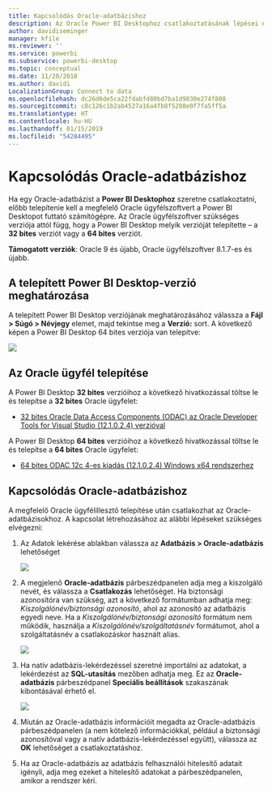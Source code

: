 ```yaml
---
title: Kapcsolódás Oracle-adatbázishoz
description: Az Oracle Power BI Desktophoz csatlakoztatásának lépései és az ahhoz szükséges letöltések
author: davidiseminger
manager: kfile
ms.reviewer: ''
ms.service: powerbi
ms.subservice: powerbi-desktop
ms.topic: conceptual
ms.date: 11/28/2018
ms.author: davidi
LocalizationGroup: Connect to data
ms.openlocfilehash: dc26d6de5ca22fdabfd80bd7ba1d9830e274f808
ms.sourcegitcommit: c8c126c1b2ab4527a16a4fb8f5208e0f7fa5ff5a
ms.translationtype: HT
ms.contentlocale: hu-HU
ms.lasthandoff: 01/15/2019
ms.locfileid: "54284495"
---
```

# <a name="connect-to-an-oracle-database"></a>Kapcsolódás Oracle-adatbázishoz
Ha egy Oracle-adatbázist a **Power BI Desktophoz** szeretne csatlakoztatni, előbb telepítenie kell a megfelelő Oracle ügyfélszoftvert a Power BI Desktopot futtató számítógépre. Az Oracle ügyfélszoftver szükséges verziója attól függ, hogy a Power BI Desktop melyik verzióját telepítette – a **32 bites** verziót vagy a **64 bites** verziót.

**Támogatott verziók**: Oracle 9 és újabb, Oracle ügyfélszoftver 8.1.7-es és újabb.

## <a name="determining-which-version-of-power-bi-desktop-is-installed"></a>A telepített Power BI Desktop-verzió meghatározása
A telepített Power BI Desktop verziójának meghatározásához válassza a **Fájl > Súgó > Névjegy** elemet, majd tekintse meg a **Verzió:** sort. A következő képen a Power BI Desktop 64 bites verziója van telepítve:

![](media/desktop-connect-oracle-database/connect-oracle-database_1.png)

## <a name="installing-the-oracle-client"></a>Az Oracle ügyfél telepítése
A Power BI Desktop **32 bites** verzióihoz a következő hivatkozással töltse le és telepítse a **32 bites** Oracle ügyfelet:

* [32 bites Oracle Data Access Components (ODAC) az Oracle Developer Tools for Visual Studio (12.1.0.2.4) verzióval](http://www.oracle.com/technetwork/topics/dotnet/utilsoft-086879.html)

A Power BI Desktop **64 bites** verzióihoz a következő hivatkozással töltse le és telepítse a **64 bites** Oracle ügyfelet:

* [64 bites ODAC 12c 4-es kiadás (12.1.0.2.4) Windows x64 rendszerhez](http://www.oracle.com/technetwork/database/windows/downloads/index-090165.html)

## <a name="connect-to-an-oracle-database"></a>Kapcsolódás Oracle-adatbázishoz
A megfelelő Oracle ügyfélillesztő telepítése után csatlakozhat az Oracle-adatbázisokhoz. A kapcsolat létrehozásához az alábbi lépéseket szükséges elvégezni:

1. Az Adatok lekérése ablakban válassza az **Adatbázis > Oracle-adatbázis** lehetőséget
   
   ![](media/desktop-connect-oracle-database/connect-oracle-database_2.png)
2. A megjelenő **Oracle-adatbázis** párbeszédpanelen adja meg a kiszolgáló nevét, és válassza a **Csatlakozás** lehetőséget. Ha biztonsági azonosítóra van szükség, azt a következő formátumban adhatja meg: *Kiszolgálónév/biztonsági azonosító*, ahol az azonosító az adatbázis egyedi neve. Ha a *Kiszolgálónév/biztonsági azonosító* formátum nem működik, használja a *Kiszolgálónév/szolgáltatásnév* formátumot, ahol a szolgáltatásnév a csatlakozáskor használt alias.
   
   ![](media/desktop-connect-oracle-database/connect-oracle-database_3.png)
3. Ha natív adatbázis-lekérdezéssel szeretné importálni az adatokat, a lekérdezést az **SQL-utasítás** mezőben adhatja meg. Ez az **Oracle-adatbázis** párbeszédpanel **Speciális beállítások** szakaszának kibontásával érhető el.
   
   ![](media/desktop-connect-oracle-database/connect-oracle-database_4.png)
4. Miután az Oracle-adatbázis információit megadta az Oracle-adatbázis párbeszédpanelen (a nem kötelező információkkal, például a biztonsági azonosítóval vagy a natív adatbázis-lekérdezéssel együtt), válassza az **OK** lehetőséget a csatlakoztatáshoz.
5. Ha az Oracle-adatbázis az adatbázis felhasználói hitelesítő adatait igényli, adja meg ezeket a hitelesítő adatokat a párbeszédpanelen, amikor a rendszer kéri.

